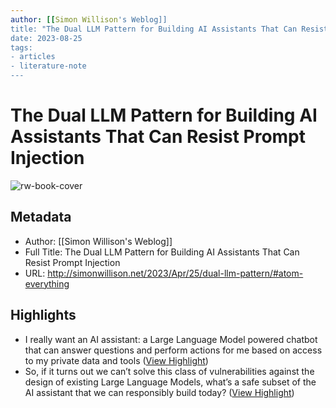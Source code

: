 ```yaml
---
author: [[Simon Willison's Weblog]]
title: "The Dual LLM Pattern for Building AI Assistants That Can Resist Prompt Injection"
date: 2023-08-25
tags: 
- articles
- literature-note
---
```

# The Dual LLM Pattern for Building AI Assistants That Can Resist Prompt Injection

![rw-book-cover](https://simonwillison.net/favicon.ico)

## Metadata
- Author: [[Simon Willison's Weblog]]
- Full Title: The Dual LLM Pattern for Building AI Assistants That Can Resist Prompt Injection
- URL: http://simonwillison.net/2023/Apr/25/dual-llm-pattern/#atom-everything

## Highlights
- I really want an AI assistant: a Large Language Model powered chatbot that can answer questions and perform actions for me based on access to my private data and tools ([View Highlight](https://read.readwise.io/read/01gyzfb2hm6hczc2gtx4185gb5))
- So, if it turns out we can’t solve this class of vulnerabilities against the design of existing Large Language Models, what’s a safe subset of the AI assistant that we can responsibly build today? ([View Highlight](https://read.readwise.io/read/01gyzfc6w8qdygyr1gpfdqzkkk))
